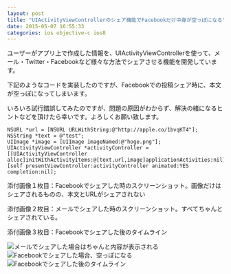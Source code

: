 ```yaml
---
layout: post
title: "UIActivityViewControllerのシェア機能でFacebookだけ中身が空っぽになる"
date: 2015-05-07 16:55:33
categories: ios objective-c ios8
---
```

<p>ユーザーがアプリ上で作成した情報を、UIActivityViewControllerを使って、メール・Twitter・Facebookなど様々な方法でシェアさせる機能を開発しています。</p>

<p>下記のようなコードを実装したのですが、Facebookでの投稿シェア時に、本文が空っぽになってしまいます。</p>

<p>いろいろ試行錯誤してみたのですが、問題の原因がわからず、解決の緒になるヒントなどを頂けたら幸いです。よろしくお願い致します。</p>

<pre><code>NSURL *url = [NSURL URLWithString:@"http://apple.co/1bvqKT4"];
NSString *text = @"test";
UIImage *image = [UIImage imageNamed:@"hoge.png"];
UIActivityViewController *activityController = [[UIActivityViewController alloc]initWithActivityItems:@[text,url,image]applicationActivities:nil];
[self presentViewController:activityController animated:YES completion:nil];
</code></pre>

<p>添付画像１枚目：Facebookでシェアした時のスクリーンショット。画像だけはシェアされるものの、本文とURLがシェアされない</p>

<p>添付画像２枚目：メールでシェアした時のスクリーンショット。すべてちゃんとシェアされている。</p>

<p>添付画像３枚目：Facebookでシェアした後のタイムライン</p>

<p><img src="https://i.stack.imgur.com/bRSgA.jpg" alt="メールでシェアした場合はちゃんと内容が表示される" title="メールでシェアした場合"><br>
<img src="https://i.stack.imgur.com/RnpIM.jpg" alt="Facebookでシェアした場合、空っぽになる" title="Facebookでシェアした場合"><br>
<img src="https://i.stack.imgur.com/bRvsL.jpg" alt="Facebookでシェアした後のタイムライン"></p>
